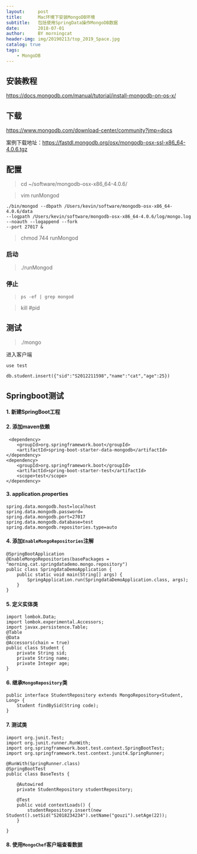 ```yaml
---
layout:     post
title:      Mac环境下安装MongoDB环境
subtitle:   包括使用SpringData操作MongoDB数据
date:       2018-07-01
author:     BY morningcat
header-img: img/20190213/top_2019_Space.jpg
catalog: true
tags:
    - MongoDB
---
```



## 安装教程

https://docs.mongodb.com/manual/tutorial/install-mongodb-on-os-x/

## 下载

https://www.mongodb.com/download-center/community?jmp=docs

案例下载地址：https://fastdl.mongodb.org/osx/mongodb-osx-ssl-x86_64-4.0.6.tgz

## 配置

> cd ~/software/mongodb-osx-x86_64-4.0.6/

> vim runMongod
```
./bin/mongod --dbpath /Users/kevin/software/mongodb-osx-x86_64-4.0.6/data 
--logpath /Users/kevin/software/mongodb-osx-x86_64-4.0.6/log/mongo.log 
--noauth --logappend --fork 
--port 27017 &
```

> chmod 744 runMongod

### 启动

> ./runMongod

### 停止

> `ps -ef | grep mongod`

> kill #pid

## 测试

> ./mongo

进入客户端

```
use test

db.student.insert({"sid":"S2012211598","name":"cat","age":25})
```

## Springboot测试

#### 1. 新建SpringBoot工程

#### 2. 添加maven依赖

```
 <dependency>
    <groupId>org.springframework.boot</groupId>
    <artifactId>spring-boot-starter-data-mongodb</artifactId>
</dependency>
<dependency>
    <groupId>org.springframework.boot</groupId>
    <artifactId>spring-boot-starter-test</artifactId>
    <scope>test</scope>
</dependency>
```

#### 3. application.properties

```
spring.data.mongodb.host=localhost
spring.data.mongodb.password=
spring.data.mongodb.port=27017
spring.data.mongodb.database=test
spring.data.mongodb.repositories.type=auto
```

#### 4. 添加`EnableMongoRepositories`注解

```
@SpringBootApplication
@EnableMongoRepositories(basePackages = "morning.cat.springdatademo.mongo.repository")
public class SpringdataDemoApplication {
    public static void main(String[] args) {
        SpringApplication.run(SpringdataDemoApplication.class, args);
    }
}

```

#### 5. 定义实体类

```
import lombok.Data;
import lombok.experimental.Accessors;
import javax.persistence.Table;
@Table
@Data
@Accessors(chain = true)
public class Student {
    private String sid;
    private String name;
    private Integer age;
}
```

#### 6. 继承`MongoRepository`类

```
public interface StudentRepository extends MongoRepository<Student, Long> {
    Student findBySid(String code);
}
```

#### 7. 测试类

```
import org.junit.Test;
import org.junit.runner.RunWith;
import org.springframework.boot.test.context.SpringBootTest;
import org.springframework.test.context.junit4.SpringRunner;

@RunWith(SpringRunner.class)
@SpringBootTest
public class BaseTests {

    @Autowired
    private StudentRepository studentRepository;

    @Test
    public void contextLoads() {
        studentRepository.insert(new Student().setSid("S2018234234").setName("gouzi").setAge(22));
    }

}
```

#### 8. 使用`MongoChef`客户端查看数据

